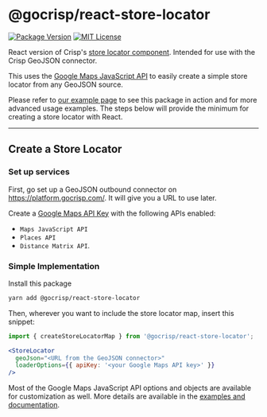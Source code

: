 # @gocrisp/react-store-locator

[![Package Version](https://img.shields.io/npm/v/@gocrisp/react-store-locator.svg)](https://www.npmjs.com/package/@gocrisp/react-store-locator) [![MIT License](https://img.shields.io/npm/l/stack-overflow-copy-paste.svg)](http://opensource.org/licenses/MIT)


React version of Crisp's [store locator component](https://github.com/gocrisp/store-locator). Intended for use with the Crisp GeoJSON connector.

This uses the [Google Maps JavaScript API](https://developers.google.com/maps/documentation/javascript/overview) to easily create a simple store locator from any GeoJSON source.

Please refer to [our example page](https://gocrisp.github.io/store-locator/) to see this package in action and for more advanced usage examples. The steps below will provide the minimum for creating a store locator with React.

----

## Create a Store Locator

### Set up services

First, go set up a GeoJSON outbound connector on https://platform.gocrisp.com/. It will give you a URL to use later. <!--TODO: needs details/link to BYT-573 or updates if we aren't using an outbound connector -->

Create a [Google Maps API Key](https://developers.google.com/maps/gmp-get-started) with the following APIs enabled:
- `Maps JavaScript API`
- `Places API`
- `Distance Matrix API`.


### Simple Implementation
Install this package
```bash
yarn add @gocrisp/react-store-locator
```

Then, wherever you want to include the store locator map, insert this snippet:
```jsx
import { createStoreLocatorMap } from '@gocrisp/react-store-locator';

<StoreLocator 
  geoJson="<URL from the GeoJSON connector>"
  loaderOptions={{ apiKey: '<your Google Maps API key>' }}
/>
```

Most of the Google Maps JavaScript API options and objects are available for customization as well. More details are available in the [examples and documentation](todo).

